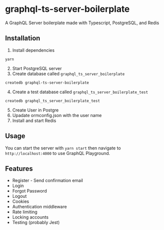 # graphql-ts-server-boilerplate

A GraphQL Server boilerplate made with Typescript, PostgreSQL, and Redis

## Installation

1. Install dependencies 
```
yarn
```
2. Start PostgreSQL server
3. Create database called `graphql_ts_server_boilerplate`
```
createdb graphql-ts-server-boilerplate
```
4. Create a test database called `graphql_ts_server_boilerplate_test`
```
createdb graphql_ts_server_boilerplate_test
```
5. Create User in Postgre 
6. Upadate ormconfig.json with the user name
7. Install and start Redis

## Usage

You can start the server with `yarn start` then navigate to `http://localhost:4000` to use GraphQL Playground.

## Features

* Register - Send confirmation email
* Login
* Forgot Password
* Logout  
* Cookies
* Authentication middleware
* Rate limiting
* Locking accounts
* Testing (probably Jest)
